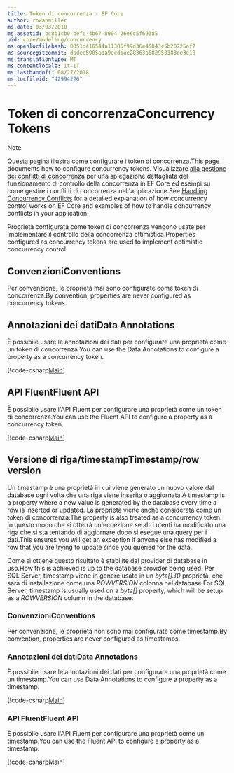 ```yaml
---
title: Token di concorrenza - EF Core
author: rowanmiller
ms.date: 03/03/2018
ms.assetid: bc8b1cb0-befe-4b67-8004-26e6c5f69385
uid: core/modeling/concurrency
ms.openlocfilehash: 0051d416544a11385f99d36e45843c5b20725af7
ms.sourcegitcommit: dadee5905ada9ecdbae28363a682950383ce3e10
ms.translationtype: MT
ms.contentlocale: it-IT
ms.lasthandoff: 08/27/2018
ms.locfileid: "42994226"
---
```

# <a name="concurrency-tokens"></a><span data-ttu-id="15831-102">Token di concorrenza</span><span class="sxs-lookup"><span data-stu-id="15831-102">Concurrency Tokens</span></span>

> [!NOTE]
> <span data-ttu-id="15831-103">Questa pagina illustra come configurare i token di concorrenza.</span><span class="sxs-lookup"><span data-stu-id="15831-103">This page documents how to configure concurrency tokens.</span></span> <span data-ttu-id="15831-104">Visualizzare [alla gestione dei conflitti di concorrenza](../saving/concurrency.md) per una spiegazione dettagliata del funzionamento di controllo della concorrenza in EF Core ed esempi su come gestire i conflitti di concorrenza nell'applicazione.</span><span class="sxs-lookup"><span data-stu-id="15831-104">See [Handling Concurrency Conflicts](../saving/concurrency.md) for a detailed explanation of how concurrency control works on EF Core and examples of how to handle concurrency conflicts in your application.</span></span>

<span data-ttu-id="15831-105">Proprietà configurata come token di concorrenza vengono usate per implementare il controllo della concorrenza ottimistica.</span><span class="sxs-lookup"><span data-stu-id="15831-105">Properties configured as concurrency tokens are used to implement optimistic concurrency control.</span></span>

## <a name="conventions"></a><span data-ttu-id="15831-106">Convenzioni</span><span class="sxs-lookup"><span data-stu-id="15831-106">Conventions</span></span>

<span data-ttu-id="15831-107">Per convenzione, le proprietà mai sono configurate come token di concorrenza.</span><span class="sxs-lookup"><span data-stu-id="15831-107">By convention, properties are never configured as concurrency tokens.</span></span>

## <a name="data-annotations"></a><span data-ttu-id="15831-108">Annotazioni dei dati</span><span class="sxs-lookup"><span data-stu-id="15831-108">Data Annotations</span></span>

<span data-ttu-id="15831-109">È possibile usare le annotazioni dei dati per configurare una proprietà come un token di concorrenza.</span><span class="sxs-lookup"><span data-stu-id="15831-109">You can use the Data Annotations to configure a property as a concurrency token.</span></span>

[!code-csharp[Main](../../../samples/core/Modeling/DataAnnotations/Samples/Concurrency.cs#ConfigureConcurrencyAnnotations)]

## <a name="fluent-api"></a><span data-ttu-id="15831-110">API Fluent</span><span class="sxs-lookup"><span data-stu-id="15831-110">Fluent API</span></span>

<span data-ttu-id="15831-111">È possibile usare l'API Fluent per configurare una proprietà come un token di concorrenza.</span><span class="sxs-lookup"><span data-stu-id="15831-111">You can use the Fluent API to configure a property as a concurrency token.</span></span>

[!code-csharp[Main](../../../samples/core/Modeling/FluentAPI/Samples/Concurrency.cs#ConfigureConcurrencyFluent)]

## <a name="timestamprow-version"></a><span data-ttu-id="15831-112">Versione di riga/timestamp</span><span class="sxs-lookup"><span data-stu-id="15831-112">Timestamp/row version</span></span>

<span data-ttu-id="15831-113">Un timestamp è una proprietà in cui viene generato un nuovo valore dal database ogni volta che una riga viene inserita o aggiornata.</span><span class="sxs-lookup"><span data-stu-id="15831-113">A timestamp is a property where a new value is generated by the database every time a row is inserted or updated.</span></span> <span data-ttu-id="15831-114">La proprietà viene anche considerata come un token di concorrenza.</span><span class="sxs-lookup"><span data-stu-id="15831-114">The property is also treated as a concurrency token.</span></span> <span data-ttu-id="15831-115">In questo modo che si otterrà un'eccezione se altri utenti ha modificato una riga che si sta tentando di aggiornare dopo si esegue una query per i dati.</span><span class="sxs-lookup"><span data-stu-id="15831-115">This ensures you will get an exception if anyone else has modified a row that you are trying to update since you queried for the data.</span></span>

<span data-ttu-id="15831-116">Come si ottiene questo risultato è stabilite dal provider di database in uso.</span><span class="sxs-lookup"><span data-stu-id="15831-116">How this is achieved is up to the database provider being used.</span></span> <span data-ttu-id="15831-117">Per SQL Server, timestamp viene in genere usato in un *byte[].{0* proprietà, che sarà di installazione come una *ROWVERSION* colonna nel database.</span><span class="sxs-lookup"><span data-stu-id="15831-117">For SQL Server, timestamp is usually used on a *byte[]* property, which will be setup as a *ROWVERSION* column in the database.</span></span>

### <a name="conventions"></a><span data-ttu-id="15831-118">Convenzioni</span><span class="sxs-lookup"><span data-stu-id="15831-118">Conventions</span></span>

<span data-ttu-id="15831-119">Per convenzione, le proprietà non sono mai configurate come timestamp.</span><span class="sxs-lookup"><span data-stu-id="15831-119">By convention, properties are never configured as timestamps.</span></span>

### <a name="data-annotations"></a><span data-ttu-id="15831-120">Annotazioni dei dati</span><span class="sxs-lookup"><span data-stu-id="15831-120">Data Annotations</span></span>

<span data-ttu-id="15831-121">È possibile usare le annotazioni dei dati per configurare una proprietà come un timestamp.</span><span class="sxs-lookup"><span data-stu-id="15831-121">You can use Data Annotations to configure a property as a timestamp.</span></span>

[!code-csharp[Main](../../../samples/core/Modeling/DataAnnotations/Samples/Timestamp.cs#ConfigureTimestampAnnotations)]

### <a name="fluent-api"></a><span data-ttu-id="15831-122">API Fluent</span><span class="sxs-lookup"><span data-stu-id="15831-122">Fluent API</span></span>

<span data-ttu-id="15831-123">È possibile usare l'API Fluent per configurare una proprietà come un timestamp.</span><span class="sxs-lookup"><span data-stu-id="15831-123">You can use the Fluent API to configure a property as a timestamp.</span></span>

[!code-csharp[Main](../../../samples/core/Modeling/FluentAPI/Samples/Timestamp.cs#ConfigureTimestampFluent)]
